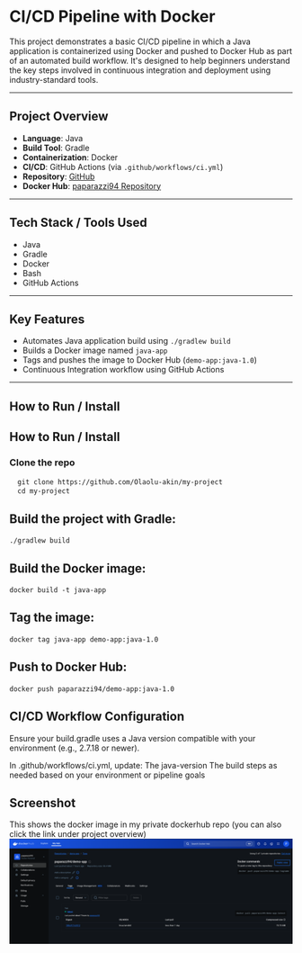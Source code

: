 # CI/CD Pipeline with Docker

This project demonstrates a basic CI/CD pipeline in which a Java application is containerized using Docker and pushed to Docker Hub as part of an automated build workflow. It's designed to help beginners understand the key steps involved in continuous integration and deployment using industry-standard tools.

---

## Project Overview

- **Language**: Java  
- **Build Tool**: Gradle  
- **Containerization**: Docker  
- **CI/CD**: GitHub Actions (via `.github/workflows/ci.yml`)  
- **Repository**: [GitHub](https://github.com/Olaolu-akin/my-project)  
- **Docker Hub**: [paparazzi94 Repository](https://hub.docker.com/repositories/paparazzi94)

---

## Tech Stack / Tools Used

- Java  
- Gradle  
- Docker  
- Bash  
- GitHub Actions

---

## Key Features

- Automates Java application build using `./gradlew build`
- Builds a Docker image named `java-app`
- Tags and pushes the image to Docker Hub (`demo-app:java-1.0`)
- Continuous Integration workflow using GitHub Actions

---

## How to Run / Install

## How to Run / Install
   ### Clone the repo
      git clone https://github.com/Olaolu-akin/my-project
      cd my-project

## Build the project with Gradle:
    ./gradlew build
## Build the Docker image:
    docker build -t java-app
## Tag the image:
    docker tag java-app demo-app:java-1.0
## Push to Docker Hub:
    docker push paparazzi94/demo-app:java-1.0

## CI/CD Workflow Configuration
Ensure your build.gradle uses a Java version compatible with your environment (e.g., 2.7.18 or newer).

In .github/workflows/ci.yml, update:
    The java-version
    The build steps as needed based on your environment or pipeline goals

## Screenshot
This shows the docker image in my private dockerhub repo (you can also click the link under project overview)
![App Screenshot](Images/docker_screenshot.png)
